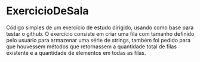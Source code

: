 # ExercicioDeSala
Código simples de um exercício de estudo dirigido, usando como base para testar o github.
O exercício consiste em criar uma fila com tamanho definido pelo usuário para armazenar uma série de strings, também foi pedido para que houvessem métodos que retornassem a quantidade total de filas existente e a quantidade de elementos em todas as filas.
